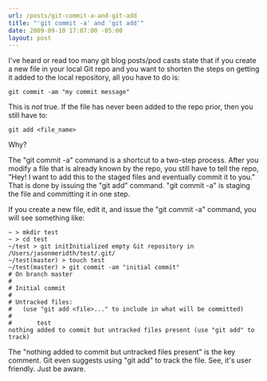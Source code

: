 ```yaml
---
url: /posts/git-commit-a-and-git-add
title: "'git commit -a' and 'git add'"
date: 2009-09-10 17:07:00 -05:00
layout: post
---
```


I've heard or read too many git blog posts/pod casts state that if you create a new file in your local Git repo and you want to shorten the steps on getting it added to the local repository, all you have to do is:

    git commit -am "my commit message"

This is _not_ true. If the file has never been added to the repo prior, then you still have to:

    git add <file_name>

Why?

The "git commit -a" command is a shortcut to a two-step process. After you modify a file that is already known by the repo, you still have to tell the repo, "Hey! I want to add this to the staged files and eventually commit it to you." That is done by issuing the "git add" command. "git commit -a" is staging the file and committing it in one step.

If you create a new file, edit it, and issue the "git commit -a" command, you will see something like:

    ~ > mkdir test
    ~ > cd test
    ~/test > git initInitialized empty Git repository in /Users/jasonmeridth/test/.git/
    ~/test(master) > touch test
    ~/test(master) > git commit -am "initial commit"
    # On branch master
    #
    # Initial commit
    #
    # Untracked files:
    #   (use "git add <file>..." to include in what will be committed)
    #
    #       test
    nothing added to commit but untracked files present (use "git add" to track)

The "nothing added to commit but untracked files present" is the key comment. Git even suggests using "git add" to track the file. See, it's user friendly. Just be aware.
